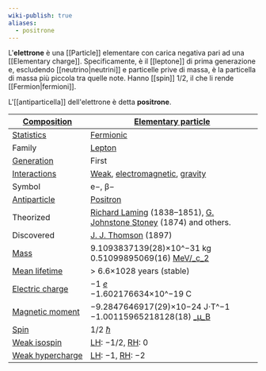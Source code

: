 ```yaml
---
wiki-publish: true
aliases:
  - positrone
---
```

L'**elettrone** è una [[Particle]] elementare con carica negativa pari ad una [[Elementary charge]]. Specificamente, è il [[leptone]] di prima generazione e, escludendo [[neutrino|neutrini]] e particelle prive di massa, è la particella di massa più piccola tra quelle note. Hanno [[spin]] 1/2, il che li rende [[Fermion|fermioni]].

L'[[antiparticella]] dell'elettrone è detta **positrone**.

| [Composition](https://en.wikipedia.org/wiki/Particle#Composition "Particle")                              | [Elementary particle](https://en.wikipedia.org/wiki/Elementary_particle "Elementary particle")                                                                                                                                                            |
| --------------------------------------------------------------------------------------------------------- | --------------------------------------------------------------------------------------------------------------------------------------------------------------------------------------------------------------------------------------------------------- |
| [Statistics](https://en.wikipedia.org/wiki/Particle_statistics "Particle statistics")                     | [Fermionic](https://en.wikipedia.org/wiki/Fermion "Fermion")                                                                                                                                                                                              |
| Family                                                                                                    | [Lepton](https://en.wikipedia.org/wiki/Lepton "Lepton")                                                                                                                                                                                                   |
| [Generation](https://en.wikipedia.org/wiki/Generation_(particle_physics) "Generation (particle physics)") | First                                                                                                                                                                                                                                                     |
| [Interactions](https://en.wikipedia.org/wiki/Fundamental_interaction "Fundamental interaction")           | [Weak](https://en.wikipedia.org/wiki/Weak_interaction "Weak interaction"), [electromagnetic](https://en.wikipedia.org/wiki/Electromagnetic_interaction "Electromagnetic interaction"), [gravity](https://en.wikipedia.org/wiki/Gravitation "Gravitation") |
| Symbol                                                                                                    | e−, β−                                                                                                                                                                                                                                                    |
| [Antiparticle](https://en.wikipedia.org/wiki/Antiparticle "Antiparticle")                                 | [Positron](https://en.wikipedia.org/wiki/Positron "Positron")                                                                                                                                                                                             |
| Theorized                                                                                                 | [Richard Laming](https://en.wikipedia.org/wiki/Richard_Laming "Richard Laming") (1838–1851), [G. Johnstone Stoney](https://en.wikipedia.org/wiki/George_Johnstone_Stoney "George Johnstone Stoney") (1874) and others.                                    |
| Discovered                                                                                                | [J. J. Thomson](https://en.wikipedia.org/wiki/J._J._Thomson "J. J. Thomson") (1897)                                                                                                                                                                       |
| [Mass](https://en.wikipedia.org/wiki/Invariant_mass "Invariant mass")                                     | 9.1093837139(28)×10^−31 kg<br>0.51099895069(16) [MeV/_c_2](https://en.wikipedia.org/wiki/Electronvolt#Mass "Electronvolt")                                                                                                                                |
| [Mean lifetime](https://en.wikipedia.org/wiki/Mean_lifetime "Mean lifetime")                              | > 6.6×1028 years (stable)                                                                                                                                                                                                                                 |
| [Electric charge](https://en.wikipedia.org/wiki/Electric_charge "Electric charge")                        | −1 [_e_](https://en.wikipedia.org/wiki/Elementary_charge "Elementary charge")  <br>−1.602176634×10^−19 C                                                                                                                                                  |
| [Magnetic moment](https://en.wikipedia.org/wiki/Magnetic_moment "Magnetic moment")                        | −9.2847646917(29)×10−24 J⋅T^−1<br>−1.00115965218128(18) [_µ_B](https://en.wikipedia.org/wiki/Bohr_magneton "Bohr magneton")                                                                                                                               |
| [Spin](https://en.wikipedia.org/wiki/Spin_(physics) "Spin (physics)")                                     | 1/2 [_ħ_](https://en.wikipedia.org/wiki/Reduced_Planck_constant "Reduced Planck constant")                                                                                                                                                                |
| [Weak isospin](https://en.wikipedia.org/wiki/Weak_isospin "Weak isospin")                                 | [LH](https://en.wikipedia.org/wiki/Chirality_(physics) "Chirality (physics)"): −1/2, [RH](https://en.wikipedia.org/wiki/Chirality_(physics) "Chirality (physics)"): 0                                                                                     |
| [Weak hypercharge](https://en.wikipedia.org/wiki/Weak_hypercharge "Weak hypercharge")                     | [LH](https://en.wikipedia.org/wiki/Chirality_(physics) "Chirality (physics)"): −1, [RH](https://en.wikipedia.org/wiki/Chirality_(physics) "Chirality (physics)"): −2                                                                                      |
